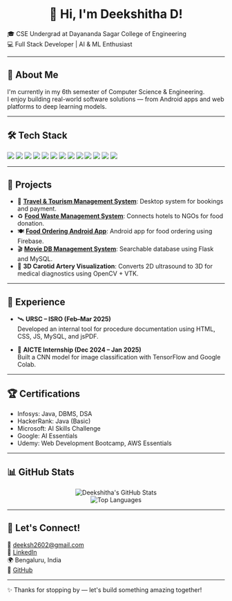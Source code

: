 <h1 align="center">👋 Hi, I'm Deekshitha D!</h1>

🎓 CSE Undergrad at Dayananda Sagar College of Engineering  
💻 Full Stack Developer | AI & ML Enthusiast

---

## 🚀 About Me

I'm currently in my 6th semester of Computer Science & Engineering.  
I enjoy building real-world software solutions — from Android apps and web platforms to deep learning models.

---

## 🛠 Tech Stack

<p>
  <img src="https://img.shields.io/badge/Java-orange?style=for-the-badge&logo=java&logoColor=white"/>
  <img src="https://img.shields.io/badge/Python-3776AB?style=for-the-badge&logo=python&logoColor=white"/>
  <img src="https://img.shields.io/badge/JavaScript-F7DF1E?style=for-the-badge&logo=javascript&logoColor=black"/>
  <img src="https://img.shields.io/badge/HTML5-E34F26?style=for-the-badge&logo=html5&logoColor=white"/>
  <img src="https://img.shields.io/badge/CSS3-1572B6?style=for-the-badge&logo=css3&logoColor=white"/>
  <img src="https://img.shields.io/badge/React-20232a?style=for-the-badge&logo=react&logoColor=61DAFB"/>
  <img src="https://img.shields.io/badge/Firebase-ffca28?style=for-the-badge&logo=firebase&logoColor=black"/>
  <img src="https://img.shields.io/badge/Node.js-339933?style=for-the-badge&logo=nodedotjs&logoColor=white"/>
  <img src="https://img.shields.io/badge/Flask-black?style=for-the-badge&logo=flask&logoColor=white"/>
  <img src="https://img.shields.io/badge/MySQL-4479A1?style=for-the-badge&logo=mysql&logoColor=white"/>
  <img src="https://img.shields.io/badge/Git-f34f29?style=for-the-badge&logo=git&logoColor=white"/>
  <img src="https://img.shields.io/badge/Android%20Studio-3DDC84?style=for-the-badge&logo=android-studio&logoColor=white"/>
  <img src="https://img.shields.io/badge/Google%20Colab-F9AB00?style=for-the-badge&logo=googlecolab&logoColor=black"/>
</p>

---

## 📂 Projects

- 🚀 [**Travel & Tourism Management System**](https://github.com/1Deekshitha/Travel-Management-system.git): Desktop system for bookings and payment.  
- ♻️ [**Food Waste Management System**](https://github.com/1Deekshitha/Food-Waste-Management-system.git): Connects hotels to NGOs for food donation.  
- 🍽️ [**Food Ordering Android App**](https://github.com/1Deekshitha/Food-Ordering-App.git): Android app for food ordering using Firebase.  
- 🎬 [**Movie DB Management System**](https://github.com/1Deekshitha/Movie-Database-management-sys.git): Searchable database using Flask and MySQL.  
- 🧠 **3D Carotid Artery Visualization**: Converts 2D ultrasound to 3D for medical diagnostics using OpenCV + VTK.

---

## 💼 Experience

- 🛰 **URSC – ISRO (Feb–Mar 2025)**  
  Developed an internal tool for procedure documentation using HTML, CSS, JS, MySQL, and jsPDF.

- 🤖 **AICTE Internship (Dec 2024 – Jan 2025)**  
  Built a CNN model for image classification with TensorFlow and Google Colab.

---

## 🏆 Certifications

- Infosys: Java, DBMS, DSA  
- HackerRank: Java (Basic)  
- Microsoft: AI Skills Challenge  
- Google: AI Essentials  
- Udemy: Web Development Bootcamp, AWS Essentials

---

## 📊 GitHub Stats

<p align="center">
  <img src="https://github-readme-stats.vercel.app/api?username=1Deekshitha&show_icons=true&theme=tokyonight" alt="Deekshitha's GitHub Stats" />
  <br />
  <img src="https://github-readme-stats.vercel.app/api/top-langs/?username=1Deekshitha&layout=compact&theme=tokyonight" alt="Top Languages" />
</p>

---

## 🤝 Let's Connect!

📧 [deeksh2602@gmail.com](mailto:deeksh2602@gmail.com)  
🔗 [LinkedIn](https://linkedin.com/in/deekshitha-d-155654301)  
🌍 Bengaluru, India  
🔗 [GitHub](https://github.com/1Deekshitha)

---

✨ Thanks for stopping by — let's build something amazing together!

